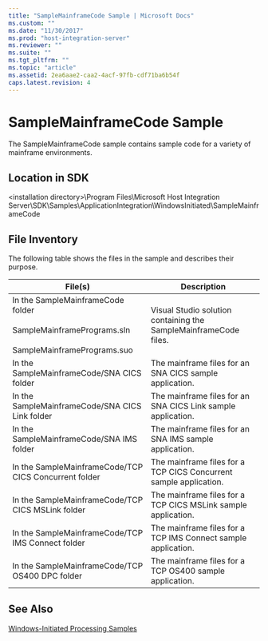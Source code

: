 ```yaml
---
title: "SampleMainframeCode Sample | Microsoft Docs"
ms.custom: ""
ms.date: "11/30/2017"
ms.prod: "host-integration-server"
ms.reviewer: ""
ms.suite: ""
ms.tgt_pltfrm: ""
ms.topic: "article"
ms.assetid: 2ea6aae2-caa2-4acf-97fb-cdf71ba6b54f
caps.latest.revision: 4
---
```

# SampleMainframeCode Sample
The SampleMainframeCode sample contains sample code for a variety of mainframe environments.  
  
## Location in SDK  
 \<installation directory>\Program Files\Microsoft Host Integration Server\SDK\Samples\ApplicationIntegration\WindowsInitiated\SampleMainframeCode  
  
## File Inventory  
 The following table shows the files in the sample and describes their purpose.  
  
|File(s)|Description|  
|---------------|-----------------|  
|In the SampleMainframeCode folder<br /><br /> SampleMainframePrograms.sln<br /><br /> SampleMainframePrograms.suo|Visual Studio solution containing the SampleMainframeCode files.|  
|In the SampleMainframeCode/SNA CICS folder|The mainframe files for an SNA CICS sample application.|  
|In the SampleMainframeCode/SNA CICS Link folder|The mainframe files for an SNA CICS Link sample application.|  
|In the SampleMainframeCode/SNA IMS folder|The mainframe files for an SNA IMS sample application.|  
|In the SampleMainframeCode/TCP CICS Concurrent folder|The mainframe files for a TCP CICS Concurrent sample application.|  
|In the SampleMainframeCode/TCP CICS MSLink folder|The mainframe files for a TCP CICS MSLink sample application.|  
|In the SampleMainframeCode/TCP IMS Connect folder|The mainframe files for a TCP IMS Connect sample application.|  
|In the SampleMainframeCode/TCP OS400 DPC folder|The mainframe files for a TCP OS400 sample application.|  
  
## See Also  
 [Windows-Initiated Processing Samples](../HIS2010/windows-initiated-processing-samples.md)